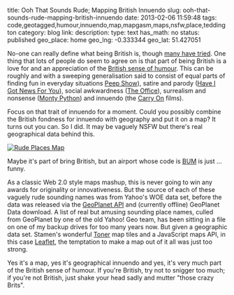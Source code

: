 title: Ooh That Sounds Rude; Mapping British Innuendo
slug: ooh-that-sounds-rude-mapping-british-innuendo
date: 2013-02-06 11:59:48
tags: code,geotagged,humour,innuendo,map,mapgasm,maps,nsfw,place,teddington
category: blog
link: 
description: 
type: text
has_math: no
status: published
geo_place: home
geo_lng: -0.333344
geo_lat: 51.427051

No-one can really define what being British is, though [many have tried](https://www.bbcamerica.com/mind-the-gap/2012/12/11/how-to-explain-britishness-to-an-american/ "https://www.bbcamerica.com/mind-the-gap/2012/12/11/how-to-explain-britishness-to-an-american/"). One thing that lots of people do seem to agree on is that part of being British is a love for and an appreciation of the [British sense of humour](https://planetivy.com/features/17242/the-planet-ivy-pocket-guide-to-the-british-sense-of-humour/ "https://planetivy.com/features/17242/the-planet-ivy-pocket-guide-to-the-british-sense-of-humour/"). This can be roughly and with a sweeping generalisation said to consist of equal parts of finding fun in everyday situations [Peep Show](https://www.channel4.com/programmes/peep-show "https://www.channel4.com/programmes/peep-show")), satire and parody ([Have I Got News For You](https://www.bbc.co.uk/programmes/b006mkw3 "https://www.bbc.co.uk/programmes/b006mkw3")), social awkwardness ([The Office](https://en.wikipedia.org/wiki/The_Office_(UK_TV_series) "https://en.wikipedia.org/wiki/The_Office_(UK_TV_series)")), surrealism and nonsense ([Monty Python](https://en.wikipedia.org/wiki/Monty_Python "https://en.wikipedia.org/wiki/Monty_Python")) and innuendo (the [Carry On](https://en.wikipedia.org/wiki/Carry_On_(film_series) "https://en.wikipedia.org/wiki/Carry_On_(film_series)") films).

Focus on that trait of innuendo for a moment. Could you possibly combine the British fondness for innuendo with geography and put it on a map? It turns out you can. So I did. It may be vaguely NSFW but there's real geographical data behind this.

<!-- TEASER_END -->

[![Rude Places Map](/wp-content/uploads/2013/02/Rude-Places-Map.jpg)](https://maps.geotastic.org/rude/ "https://maps.geotastic.org/rude/")

Maybe it's part of bring British, but an airport whose code is [BUM](https://www.world-airport-codes.com/united-states/butler-1139.html "https://www.world-airport-codes.com/united-states/butler-1139.html") is just ... funny.

As a classic Web 2.0 style maps mashup, this is never going to win any awards for originality or innovativeness. But the source of each of these vaguely rude sounding names was from Yahoo's WOE data set, before the data was released via the [GeoPlanet API](https://developer.yahoo.com/geo/geoplanet/ "https://developer.yahoo.com/geo/geoplanet/") and (currently offline) GeoPlanet Data download. A list of real but amusing sounding place names, culled from GeoPlanet by one of the old Yahoo! Geo team, has been sitting in a file on one of my backup drives for too many years now. But given a geographic data set. Stamen's wonderful [Toner](https://maps.stamen.com/toner/ "https://maps.stamen.com/toner/") map tiles and a JavaScript maps API, in this case [Leaflet](https://leafletjs.com/ "https://leafletjs.com/"), the temptation to make a map out of it all was just too strong.

Yes it's a map, yes it's geographical innuendo and yes, it's very much part of the British sense of humour. If you're British, try not to snigger too much; if you're not British, just shake your head sadly and mutter "those crazy Brits".





